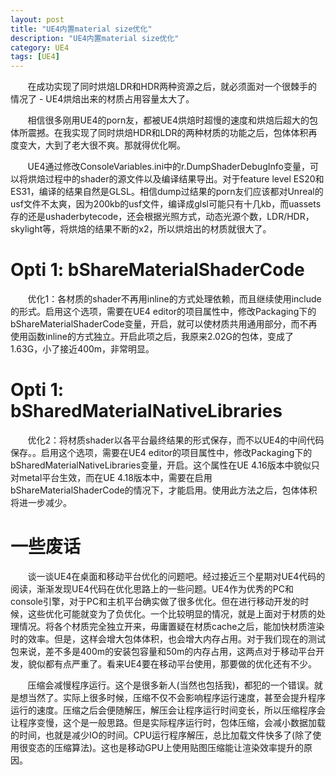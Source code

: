 ```yaml
---
layout: post
title: "UE4内置material size优化"
description: "UE4内置material size优化"
category: UE4
tags: [UE4]
---
```


&nbsp; &nbsp; &nbsp; &nbsp;在成功实现了同时烘焙LDR和HDR两种资源之后，就必须面对一个很棘手的情况了 - UE4烘焙出来的材质占用容量太大了。

<!-- more -->

&nbsp; &nbsp; &nbsp; &nbsp;相信很多刚用UE4的porn友，都被UE4烘焙时超慢的速度和烘焙后超大的包体所震撼。在我实现了同时烘焙HDR和LDR的两种材质的功能之后，包体体积再度变大，大到了老大很不爽。那就得优化啊。

&nbsp; &nbsp; &nbsp; &nbsp;UE4通过修改ConsoleVariables.ini中的r.DumpShaderDebugInfo变量，可以将烘焙过程中的shader的源文件以及编译结果导出。对于feature level ES20和ES31，编译的结果自然是GLSL。相信dump过结果的porn友们应该都对Unreal的usf文件不太爽，因为200kb的usf文件，编译成glsl可能只有十几kb，而uassets存的还是ushaderbytecode，还会根据光照方式，动态光源个数，LDR/HDR，skylight等，将烘焙的结果不断的x2，所以烘焙出的材质就很大了。

# Opti 1: bShareMaterialShaderCode

&nbsp; &nbsp; &nbsp; &nbsp;优化1：各材质的shader不再用inline的方式处理依赖，而且继续使用include的形式。启用这个选项，需要在UE4 editor的项目属性中，修改Packaging下的bShareMaterialShaderCode变量，开启，就可以使材质共用通用部分，而不再使用函数inline的方式独立。开启此项之后，我原来2.02G的包体，变成了1.63G，小了接近400m，非常明显。

# Opti 1: bSharedMaterialNativeLibraries

&nbsp; &nbsp; &nbsp; &nbsp;优化2：将材质shader以各平台最终结果的形式保存，而不以UE4的中间代码保存。。启用这个选项，需要在UE4 editor的项目属性中，修改Packaging下的bSharedMaterialNativeLibraries变量，开启。这个属性在UE 4.16版本中貌似只对metal平台生效，而在UE 4.18版本中，需要在启用bShareMaterialShaderCode的情况下，才能启用。使用此方法之后，包体体积将进一步减少。

# 一些废话

&nbsp; &nbsp; &nbsp; &nbsp;谈一谈UE4在桌面和移动平台优化的问题吧。经过接近三个星期对UE4代码的阅读，渐渐发现UE4代码在优化思路上的一些问题。UE4作为优秀的PC和console引擎，对于PC和主机平台确实做了很多优化。但在进行移动开发的时候，这些优化可能就变为了负优化。一个比较明显的情况，就是上面对于材质的处理情况。将各个材质完全独立开来，毋庸置疑在材质cache之后，能加快材质渲染时的效率。但是，这样会增大包体体积，也会增大内存占用。对于我们现在的测试包来说，差不多是400m的安装包容量和50m的内存占用，这两点对于移动平台开发，貌似都有点严重了。看来UE4要在移动平台使用，那要做的优化还有不少。

&nbsp; &nbsp; &nbsp; &nbsp;压缩会减慢程序运行。这个是很多新人(当然也包括我)，都犯的一个错误。就是想当然了。实际上很多时候，压缩不仅不会影响程序运行速度，甚至会提升程序运行的速度。压缩之后会便随解压，解压会让程序运行时间变长，所以压缩程序会让程序变慢，这个是一般思路。但是实际程序运行时，包体压缩，会减小数据加载的时间，也就是减少IO的时间。CPU运行程序解压，总比加载文件快多了(除了使用很变态的压缩算法)。这也是移动GPU上使用贴图压缩能让渲染效率提升的原因。